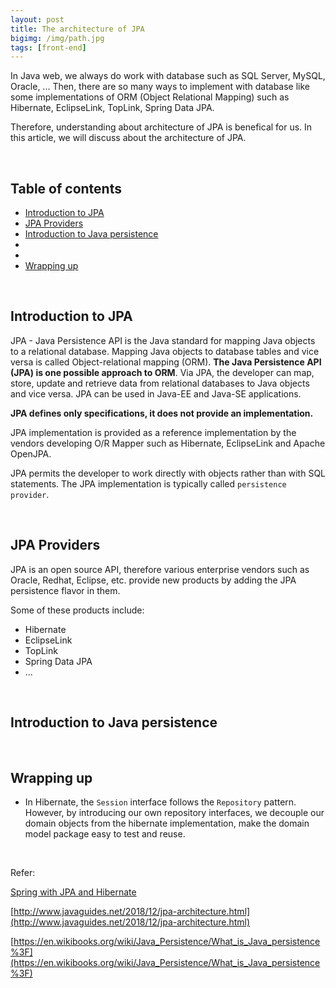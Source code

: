 ```yaml
---
layout: post
title: The architecture of JPA
bigimg: /img/path.jpg
tags: [front-end]
---
```


In Java web, we always do work with database such as SQL Server, MySQL, Oracle, ... Then, there are so many ways to implement with database like some implementations of ORM (Object Relational Mapping) such as Hibernate, EclipseLink, TopLink, Spring Data JPA.

Therefore, understanding about architecture of JPA is benefical for us. In this article, we will discuss about the architecture of JPA. 

<br>

## Table of contents
- [Introduction to JPA](#introduction-to-jpa)
- [JPA Providers](#jpa-providers)
- [Introduction to Java persistence](#introduction-to-java-persistence)
- 
- 
- [Wrapping up](#wrapping-up)

<br>

## Introduction to JPA

JPA - Java Persistence API is the Java standard for mapping Java objects to a relational database. Mapping Java objects to database tables and vice versa is called Object-relational mapping (ORM). **The Java Persistence API (JPA) is one possible approach to ORM**. Via JPA, the developer can map, store, update and retrieve data from relational databases to Java objects and vice versa. JPA can be used in Java-EE and Java-SE applications.

**JPA defines only specifications, it does not provide an implementation.**

JPA implementation is provided as a reference implementation by the vendors developing O/R Mapper such as Hibernate, EclipseLink and Apache OpenJPA.

JPA permits the developer to work directly with objects rather than with SQL statements. The JPA implementation is typically called ```persistence provider```.

<br>

## JPA Providers
JPA is an open source API, therefore various enterprise vendors such as Oracle, Redhat, Eclipse, etc. provide new products by adding the JPA persistence flavor in them. 

Some of these products include: 
- Hibernate
- EclipseLink
- TopLink
- Spring Data JPA
- ...

<br>

## Introduction to Java persistence




<br>

## Wrapping up
- In Hibernate, the ```Session``` interface follows the ```Repository``` pattern. However, by introducing our own repository interfaces, we decouple our domain objects from the hibernate implementation, make the domain model package easy to test and reuse.


<br>

Refer:

[Spring with JPA and Hibernate](https://app.pluralsight.com/library/courses/spring-jpa-hibernate/table-of-contents)

[http://www.javaguides.net/2018/12/jpa-architecture.html](http://www.javaguides.net/2018/12/jpa-architecture.html)

[https://en.wikibooks.org/wiki/Java_Persistence/What_is_Java_persistence%3F](https://en.wikibooks.org/wiki/Java_Persistence/What_is_Java_persistence%3F)

